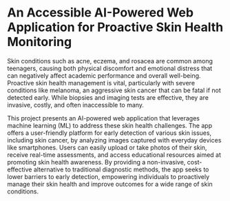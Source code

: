 # An Accessible AI-Powered Web Application for Proactive Skin Health Monitoring

Skin conditions such as acne, eczema, and rosacea are common among teenagers, causing both physical discomfort and emotional distress that can negatively affect academic performance and overall well-being. Proactive skin health management is vital, particularly with severe conditions like melanoma, an aggressive skin cancer that can be fatal if not detected early. While biopsies and imaging tests are effective, they are invasive, costly, and often inaccessible to many.

This project presents an AI-powered web application that leverages machine learning (ML) to address these skin health challenges. The app offers a user-friendly platform for early detection of various skin issues, including skin cancer, by analyzing images captured with everyday devices like smartphones. Users can easily upload or take photos of their skin, receive real-time assessments, and access educational resources aimed at promoting skin health awareness. By providing a non-invasive, cost-effective alternative to traditional diagnostic methods, the app seeks to lower barriers to early detection, empowering individuals to proactively manage their skin health and improve outcomes for a wide range of skin conditions.
